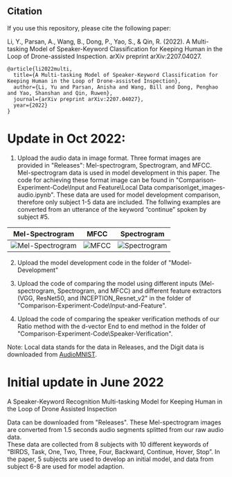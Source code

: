 ## Citation
If you use this repository, please cite the following paper:

Li, Y., Parsan, A., Wang, B., Dong, P., Yao, S., & Qin, R. (2022). A Multi-tasking Model of Speaker-Keyword Classification for Keeping Human in the Loop of Drone-assisted Inspection. arXiv preprint arXiv:2207.04027.

~~~~  
@article{li2022multi,
  title={A Multi-tasking Model of Speaker-Keyword Classification for Keeping Human in the Loop of Drone-assisted Inspection},
  author={Li, Yu and Parsan, Anisha and Wang, Bill and Dong, Penghao and Yao, Shanshan and Qin, Ruwen},
  journal={arXiv preprint arXiv:2207.04027},
  year={2022}
}
~~~~

# Update in Oct 2022:

1. Upload the audio data in image format. Three format images are provided in "Releases": Mel-spectrogram, Spectrogram, and MFCC. Mel-spectrogram data is used in model development in this paper.  The code for achieving these format image can be found in "Comparison-Experiment-Code\Input and Feature\Local Data comparison\get_images-audio.ipynb".
These data are used for model development comparison, therefore only subject 1-5 data are included. The follwing examples are converted from an utterance of the keyword “continue” spoken by subject #5.

Mel-Spectrogram            |  MFCC          | Spectrogram
:-------------------------:|:-------------------------:|:-------------------------:
![Mel-Spectrogram](https://user-images.githubusercontent.com/44143351/196063055-22daed5f-e310-47f2-af3d-e03c76381e96.png)|  ![MFCC](https://user-images.githubusercontent.com/44143351/196063056-85ddc17e-1130-42cf-8062-9a1a2b97c2f2.png)|  ![Spectrogram](https://user-images.githubusercontent.com/44143351/196063057-49f528d4-ed56-479d-b76a-a17cacf9c32d.png)


2. Upload the model development code in the folder of  "Model-Development"

3. Upload the code of comparing the model using different inputs (Mel-spectrogram, Spectrogram, and MFCC) and different feature extractors (VGG, ResNet50, and INCEPTION_Resnet_v2" in the folder of "Comparison-Experiment-Code\Input-and-Feature". 

4. Upload the code of comparing the speaker verification methods of our Ratio method with the d-vector End to end method in the folder of "Comparison-Experiment-Code\Speaker-Verification". 

Note: Local data stands for the data in Releases, and the Digit data is downloaded from [AudioMNIST](https://github.com/soerenab/AudioMNIST). 



# Initial update in June 2022
A Speaker-Keyword Recognition Multi-tasking Model for Keeping Human in the Loop of Drone Assisted Inspection

Data can be downloaded from "Releases". These Mel-spectrogram images are converted from 1.5 seconds audio segments splitted from our raw audio data.  
These data are collected from 8 subjects with 10 different keywords of "BIRDS, Task, One, Two, Three, Four, Backward, Continue, Hover, Stop”.
In the paper, 5 subjects are used to develop an initial model, and data from subject 6-8 are used for model adaption. 

